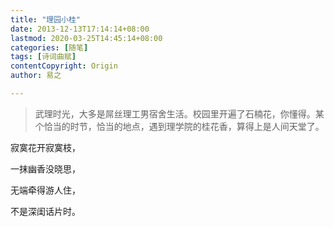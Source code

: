 ```yaml
---
title: "理园小桂"
date: 2013-12-13T17:14:14+08:00
lastmod: 2020-03-25T14:45:14+08:00
categories: [随笔]
tags: [诗词曲赋]
contentCopyright: Origin
author: 易之

---
```


> 武理时光，大多是屌丝理工男宿舍生活。校园里开遍了石楠花，你懂得。某个恰当的时节，恰当的地点，遇到理学院的桂花香，算得上是人间天堂了。

寂寞花开寂寞枝，

一抹幽香没晓思，

无端牵得游人住，

不是深闺话片时。

